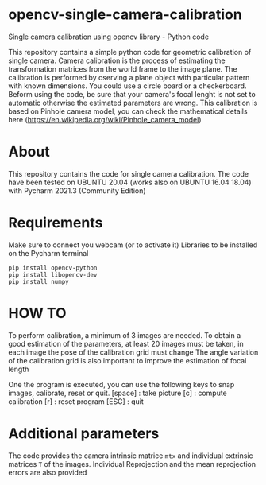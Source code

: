 # opencv-single-camera-calibration
Single camera calibration using opencv library - Python code

This repository contains a simple python code for geometric calibration of single camera. Camera calibration is the process of estimating the transformation matrices from the world frame to the image plane. The calibration is performed by oserving a plane object with particular pattern with known dimensions. You could use a circle board or a checkerboard. Beform using the code, be sure that your camera's focal lenght is not set to automatic otherwise the estimated parameters are wrong.
This calibration is based on Pinhole camera model, you can check the mathematical details here (https://en.wikipedia.org/wiki/Pinhole_camera_model)

# About
This repository contains the code for single camera calibration. The code have been tested on UBUNTU 20.04 (works also on UBUNTU 16.04 18.04) with Pycharm 2021.3 (Community Edition)

# Requirements
Make sure to connect you webcam (or to activate it)
Libraries to be installed on the Pycharm terminal
```
pip install opencv-python 
pip install libopencv-dev 
pip install numpy
```
# HOW TO
To perform calibration, a minimum of 3 images are needed. To obtain a good estimation of the parameters, at least 20 images must be taken, in each image the pose of the calibration grid must change
The angle variation of the calibration grid is also important to improve the estimation of focal length

One the program is executed, you can use the following keys to snap images, calibrate, reset or quit.
[space]     : take picture
[c]         : compute calibration
[r]         : reset program
[ESC]    : quit

# Additional parameters
The code provides the camera intrinsic matrice ```mtx``` and individual extrinsic matrices ```T``` of the images. Individual Reprojection and the mean reprojection errors are also provided
